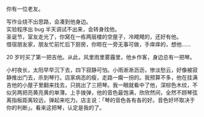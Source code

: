 你有一位老友。  

写作业绕不出思路，会凑到他身边。  
实验程序出 bug 半天调试不出来，会转身找他。  
圣诞节，室友走光了，你窝在一栋两层楼的空屋子，冷飕飕的，还好有他。   
借宿朋友家，朋友忙前忙后下厨房，你晾在一旁无事可做，手痒痒的，想他…… 

20 岁时买了第一把吉他。从此，风里雨里雾霾里，他乡作客，身边总有一把琴。

小村夜长，太阳早早沉下去，四下寂静可怕。小雨淅淅沥沥，惨淡愁云，好像被寂静推出门去，杀到琴行。店家病态的瘦，走路一瘸一拐的。我预算不多，他在挂满吉他的小屋子里翻来找去，只挑出了三把琴。我一眼就看中了他，深棕色木纹，不似另两把亮黄亮黄的单薄。上手拨弹，他的音色最饱满，欣欣然间，全然不顾琴弦离指板距离较远，弹起来吃力。店主说：「琴的音色各有各的好。音色好坏取决于你的判断」。看来这把琴，认定是我的了。





